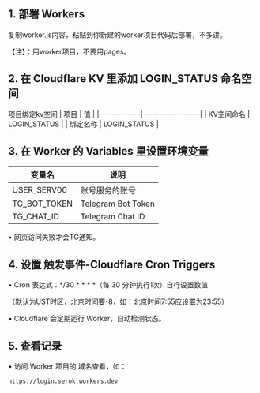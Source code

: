 ## 1.	部署 Workers
   复制worker.js内容，粘贴到你新建的worker项目代码后部署，不多讲。

  【注】：用worker项目，不要用pages。
##
## 2.   在 Cloudflare KV 里添加 LOGIN_STATUS 命名空间
   项目绑定kv空间
| 项目          | 值                  |
|-------------|------------------|
| KV空间命名 | LOGIN_STATUS    |
| 绑定名称   | LOGIN_STATUS |
##
## 3.	在 Worker 的 Variables 里设置环境变量

| 变量名          | 说明                 |
|---------------|--------------------|
| USER_SERV00   | 账号服务的账号               |
| TG_BOT_TOKEN  | Telegram Bot Token  |
| TG_CHAT_ID    | Telegram Chat ID    |

   •	    网页访问失败才会TG通知。
##
## 4.	设置 触发事件-Cloudflare Cron Triggers
   •	Cron 表达式：*/30 * * * *（每 30 分钟执行1次）自行设置数值
     
   （默认为UST时区，北京时间要-8，如：北京时间7:55应设置为23:55）

   •	Cloudflare 会定期运行 Worker，自动检测状态。
##
## 5.	查看记录
   •	    访问 Worker 项目的 域名查看，如：
    
    https://login.serok.workers.dev
##
